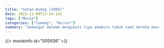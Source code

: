 ```yaml
---
title: "Setan Budeg (2009)"
date: 2023-11-09T12:34:14Z
tags: ["Movie"]
categories: ["Comedy", "Horror"]
summary: "Semangat dendam mengikuti tiga pemburu tubuh saat mereka mencari mayat yang hilang di Jakarta, Indonesia."
---
```


<mux-player stream-type="on-demand"
src="https://kp3d-my.sharepoint.com/personal/ryoo_kp3d_onmicrosoft_com/_layouts/15/download.aspx?share=EU9SEhsJdi1DoLx0j4J31GoB1cW5l0DLfgSaGbVwkuAOqw" prefer-playback="mse" controls>

</mux-player>


{{< movieinfo id="505936" >}}

<script src="https://cdn.jsdelivr.net/npm/@mux/mux-player"></script>

 <script type="application/ld+json ">
{
"@context": "https://schema.org/",
"@type": "VideoObject",
"contentUrl": "https://stream.mux.com/ZjXpMHFp00k4JFD00Vod82hfyzoeQEn7irMEWV01l1pofI.m3u8",
"name": "Setan Budeg (2009)",
"thumbnailUrl": "https://www.themoviedb.org/t/p/original/eAB8p60JoVzKzACs9wRZhtv9Kv8.jpg?width=314&fit_mode=preserve&time=25",
"uploadDate": "2023-11-09T12:34:14Z",
}

</script>